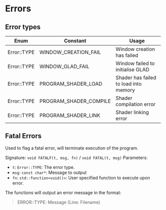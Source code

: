 # Errors

## Error types

| Enum        | Constant               | Usage                                 |
| ----------- | ---------------------- | ------------------------------------- |
| Error::TYPE | WINDOW_CREATION_FAIL   | Window creation has failed            |
| Error::TYPE | WINDOW_GLAD_FAIL       | Window failed to initialise GLAD      |
| Error::TYPE | PROGRAM_SHADER_LOAD    | Shader has failed to load into memory |
| Error::TYPE | PROGRAM_SHADER_COMPILE | Shader compilation error              |
| Error::TYPE | PROGRAM_SHADER_LINK    | Shader linking error                  |

## Fatal Errors

Used to flag a fatal error, will terminate execution of the program.

Signature: `void FATALF(t, msg, fn)` / `void FATAL(t, msg)`
Parameters:

-   `t`: `Error::TYPE`: The error type.
-   `msg`: `const char*`: Message to output
-   `fn`: `std::function<void()>`: User specified function to execute upon error.

The functions will output an error message in the format:

> ERROR::TYPE: Message (Line: Filename)
